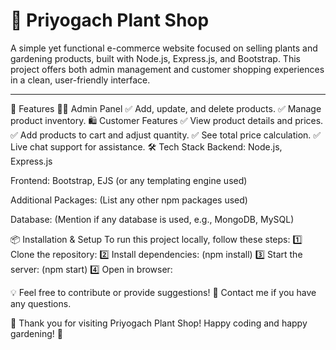 # 🌿 Priyogach Plant Shop

A simple yet functional e-commerce website focused on selling plants and gardening products, built with Node.js, Express.js, and Bootstrap. This project offers both admin management and customer shopping experiences in a clean, user-friendly interface.

---

🚀 Features
👨‍💻 Admin Panel
✅ Add, update, and delete products.
✅ Manage product inventory.
🛍️ Customer Features
✅ View product details and prices.
✅ Add products to cart and adjust quantity.
✅ See total price calculation.
✅ Live chat support for assistance.
🛠 Tech Stack
Backend: Node.js, Express.js

Frontend: Bootstrap, EJS (or any templating engine used)

Additional Packages: (List any other npm packages used)

Database: (Mention if any database is used, e.g., MongoDB, MySQL)


📦 Installation & Setup
To run this project locally, follow these steps:
1️⃣ Clone the repository:
2️⃣ Install dependencies: (npm install)
3️⃣ Start the server: (npm start)
4️⃣ Open in browser:

💡 Feel free to contribute or provide suggestions! 📧 Contact me if you have any questions.

🌷 Thank you for visiting Priyogach Plant Shop!
Happy coding and happy gardening! 🌱
